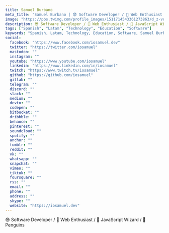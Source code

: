 ```yaml
---
title: Samuel Burbano
meta_title: "Samuel Burbano | 😎 Software Developer / 🤩 Web Enthusiast / 💛 JavaScript Wizard / 🐧 Penguins"
image: "https://pbs.twimg.com/profile_images/1511714543361273863/d_z-vdpf_400x400.jpg"
description: 😎 Software Developer / 🤩 Web Enthusiast / 💛 JavaScript Wizard / 🐧 Penguins
tags: ["Spanish", "Latam", "Technology", "Education", "Software"]
keywords: "Spanish, Latam, Technology, Education, Software, Samuel Burbano, iosamuel, Software Developer, Web Enthusiast, JavaScript Wizard, Penguins"
social:
  facebook: "https://www.facebook.com/iosamuel.dev"
  twitter: "https://twitter.com/iosamuel"
  mastodon: ""
  instagram: ""
  youtube: "https://www.youtube.com/iosamuel"
  linkedin: "https://www.linkedin.com/in/iosamuel"
  twitch: "https://www.twitch.tv/iosamuel"
  github: "https://github.com/iosamuel"
  gitlab: ""
  telegram: ""
  discord: ""
  slack: ""
  medium: ""
  devto: ""
  codepen: ""
  bitbucket: ""
  dribbble: ""
  behance: ""
  pinterest: ""
  soundcloud: ""
  spotify: ""
  anchor: ""
  tumblr: ""
  reddit: ""
  vk: ""
  whatsapp: ""
  snapchat: ""
  vimeo: ""
  tiktok: ""
  foursquare: ""
  rss: ""
  email: ""
  phone: ""
  address: ""
  skype: ""
  website: "https://iosamuel.dev"
---
```


😎 Software Developer / 🤩 Web Enthusiast / 💛 JavaScript Wizard / 🐧 Penguins
